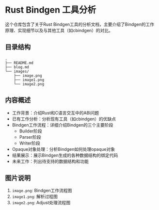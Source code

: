# Rust Bindgen 工具分析

这个仓库包含了关于Rust Bindgen工具的分析文档，主要介绍了Bindgen的工作原理、实现细节以及与其他工具（如cbindgen）的对比。

## 目录结构

```
.
├── README.md
├── blog.md
└── images/
    ├── image.png
    ├── image1.png
    └── image2.png
```

## 内容概述

- 工作背景：介绍Rust和C语言交互中的ABI问题
- 已有工作分析：分析现有工具（如cbindgen）的优缺点
- Bindgen工作流程：详细介绍Bindgen的三个主要阶段
  - Builder阶段
  - Parser阶段
  - Writer阶段
- Opaque对象处理：分析Bindgen如何处理opaque对象
- 结果展示：展示Bindgen生成的各种数据结构的绑定代码
- 未来工作：列出待支持的数据结构和功能

## 图片说明

1. `image.png`: Bindgen工作流程图
2. `image1.png`: 解析过程图
3. `image2.png`: Adjust处理流程图 